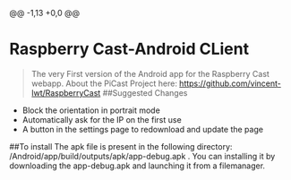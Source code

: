 @@ -1,13 +0,0 @@
# Raspberry Cast-Android CLient
>The very First version of the Android app for the Raspberry Cast webapp.
About the PiCast Project here: https://github.com/vincent-lwt/RaspberryCast
##Suggested Changes
- Block the orientation in portrait mode
- Automatically ask for the IP on the first use
- A button in the settings page to redownload and update the page

##To install
The apk file is present in the following directory:
/Android/app/build/outputs/apk/app-debug.apk . 
You can installing it by downloading the app-debug.apk and launching it from a filemanager.


